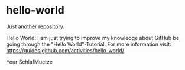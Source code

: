 # hello-world
Just another repository.

Hello World!
I am just trying to improve my knowledge about GitHub be going through the "Hello World"-Tutorial.
For more information visit: https://guides.github.com/activities/hello-world/

Your SchlafMuetze
